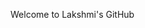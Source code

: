 Welcome to Lakshmi's GitHub

<!---
rlakshmi1Yahoo/rlakshmi1Yahoo is a ✨ special ✨ repository because its `README.md` (this file) appears on your GitHub profile.
You can click the Preview link to take a look at your changes.
--->

